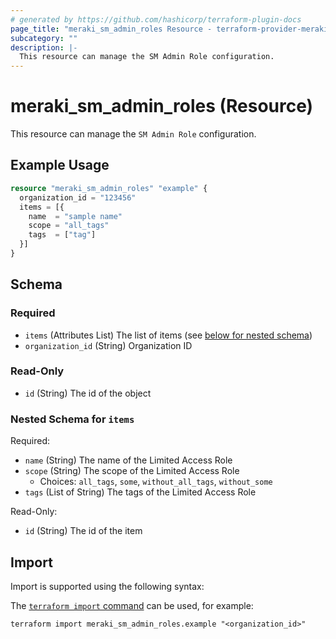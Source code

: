 ```yaml
---
# generated by https://github.com/hashicorp/terraform-plugin-docs
page_title: "meraki_sm_admin_roles Resource - terraform-provider-meraki"
subcategory: ""
description: |-
  This resource can manage the SM Admin Role configuration.
---
```


# meraki_sm_admin_roles (Resource)

This resource can manage the `SM Admin Role` configuration.

## Example Usage

```terraform
resource "meraki_sm_admin_roles" "example" {
  organization_id = "123456"
  items = [{
    name  = "sample name"
    scope = "all_tags"
    tags  = ["tag"]
  }]
}
```

<!-- schema generated by tfplugindocs -->
## Schema

### Required

- `items` (Attributes List) The list of items (see [below for nested schema](#nestedatt--items))
- `organization_id` (String) Organization ID

### Read-Only

- `id` (String) The id of the object

<a id="nestedatt--items"></a>
### Nested Schema for `items`

Required:

- `name` (String) The name of the Limited Access Role
- `scope` (String) The scope of the Limited Access Role
  - Choices: `all_tags`, `some`, `without_all_tags`, `without_some`
- `tags` (List of String) The tags of the Limited Access Role

Read-Only:

- `id` (String) The id of the item

## Import

Import is supported using the following syntax:

The [`terraform import` command](https://developer.hashicorp.com/terraform/cli/commands/import) can be used, for example:

```shell
terraform import meraki_sm_admin_roles.example "<organization_id>"
```
